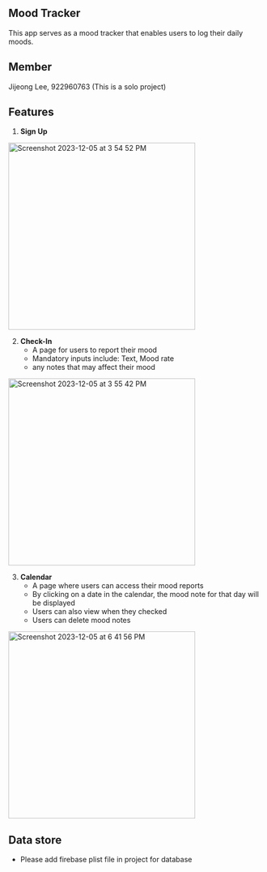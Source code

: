 ## Mood Tracker
This app serves as a mood tracker that enables users to log their daily moods.

## Member
Jijeong Lee, 922960763 (This is a solo project)

## Features

1. **Sign Up**
<img width="369" alt="Screenshot 2023-12-05 at 3 54 52 PM" src="https://github.com/jiji14/mood-tracker/assets/47590587/5f689771-7c79-4484-848a-1e0566dd7e4a">

<br />

2. **Check-In**
   - A page for users to report their mood
   - Mandatory inputs include: Text, Mood rate
   - any notes that may affect their mood
<img width="369" alt="Screenshot 2023-12-05 at 3 55 42 PM" src="https://github.com/jiji14/mood-tracker/assets/47590587/b26a29d5-12ff-4c79-ac25-279d3533ca99">

<br />

3. **Calendar**
   - A page where users can access their mood reports
   - By clicking on a date in the calendar, the mood note for that day will be displayed
   - Users can also view when they checked
   - Users can delete mood notes 
<img width="369" alt="Screenshot 2023-12-05 at 6 41 56 PM" src="https://github.com/jiji14/mood-tracker/assets/47590587/b0242021-bf81-465c-abfc-84ebf64c2d41">

<br />

## Data store
   - Please add firebase plist file in project for database
